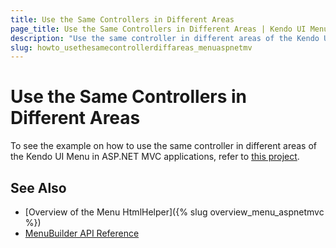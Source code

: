 ```yaml
---
title: Use the Same Controllers in Different Areas
page_title: Use the Same Controllers in Different Areas | Kendo UI Menu HtmlHelper
description: "Use the same controller in different areas of the Kendo UI Menu in ASP.NET MVC applications."
slug: howto_usethesamecontrollerdiffareas_menuaspnetmv
---
```


# Use the Same Controllers in Different Areas

To see the example on how to use the same controller in different areas of the Kendo UI Menu in ASP.NET MVC applications, refer to [this project](https://github.com/telerik/ui-for-aspnet-mvc-examples/tree/master/menu/same-controllers-in-different-areas).

## See Also

* [Overview of the Menu HtmlHelper]({% slug overview_menu_aspnetmvc %})
* [MenuBuilder API Reference](/api/aspnet-mvc/Kendo.Mvc.UI.Fluent/MenuBuilder)
